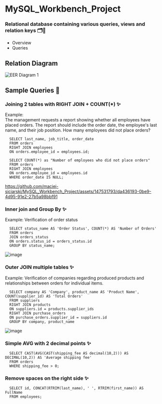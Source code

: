 # MySQL_Workbench_Project

### **Relational database containing various queries, views and relation keys 🗂🔑**<br>

- Overview
- Queries

## Relation Diagram
![EER Diagram 1](https://github.com/maciej-siciarski/MySQL_Workbench_Project/assets/147531793/213cff0a-2f16-4e2f-b2d4-ac1adde64299)

## Sample Queries 🔢

### Joining 2 tables with RIGHT JOIN + COUNT(*) ✨

Example: <br>
The management requests a report showing whether all employees have placed orders. The report should include the order date, the employee's last name, and their job position.
How many employees did not place orders?

      SELECT last_name, job_title, order_date
      FROM orders
      RIGHT JOIN employees
      ON orders.employee_id = employees.id;

      SELECT COUNT(*) as "Number of employees who did not place orders"
      FROM orders
      RIGHT JOIN employees
      ON orders.employee_id = employees.id
      WHERE order_date IS NULL;
      

https://github.com/maciej-siciarski/MySQL_Workbench_Project/assets/147531793/da436193-0be9-4d95-91e2-27b5a98bbf91

### Inner join and Group By ✨

Example: Verification of order status

      SELECT status_name AS 'Order Status', COUNT(*) AS 'Number of Orders'
      FROM orders
      JOIN orders_status
      ON orders.status_id = orders_status.id
      GROUP BY status_name;

![image](https://github.com/maciej-siciarski/MySQL_Workbench_Project/assets/147531793/0e316f7a-8847-4bc3-906d-5320a44e5eb8)

###  Outer JOIN multiple tables ✨

Example: Verification of companies regarding produced products and relationships between orders for individual items.

      SELECT company AS 'Company', product_name AS 'Product Name', COUNT(supplier_id) AS 'Total Orders'
      FROM suppliers
      RIGHT JOIN products
      ON suppliers.id = products.supplier_ids
      RIGHT JOIN purchase_orders
      ON purchase_orders.supplier_id = suppliers.id
      GROUP BY company, product_name

![image](https://github.com/maciej-siciarski/MySQL_Workbench_Project/assets/147531793/51b5d960-bfb8-450a-9d22-ef9e5fc8b5e0)

      

### Simple AVG with 2 decimal points ✨

      SELECT CAST(AVG(CAST(shipping_fee AS decimal(10,2))) AS DECIMAL(10,2)) AS 'Average shipping fee'
      FROM orders
      WHERE shipping_fee > 0;

### Remove spaces on the right side ✨

      SELECT id, CONCAT(RTRIM(last_name), ' ', RTRIM(first_name)) AS FullName 
      FROM employees;


